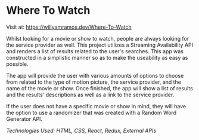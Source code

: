 # Where To Watch
Visit at: https://willyamramos.dev/Where-To-Watch

Whilst looking for a movie or show to watch, people are always looking for the service provider as well. This project utilizes a Streaming Availability API and renders a list of results related to the user's searches. This app was constructed in a simplistic manner so as to make the useability as easy as possible.

The app will provide the user with various amounts of options to choose from related to the type of motion picture, the service provider, and the name of the movie or show. Once finished, the app will show a list of results and the results' descriptions as well as a link to the service provider.

If the user does not have a specific movie or show in mind, they will have the option to use a randomizer that was created with a Random Word Generator API.  

_Technologies Used: HTML, CSS, React, Redux, External APIs_
